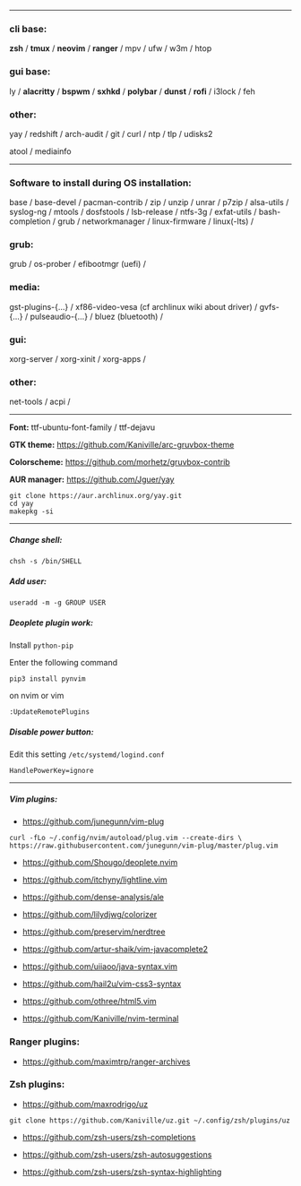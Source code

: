 
---
### cli base:
**zsh** / **tmux** / **neovim** / **ranger** / mpv / ufw / w3m / htop

### gui base:
ly / **alacritty** / **bspwm** / **sxhkd** / **polybar** / **dunst** / **rofi** / i3lock / feh 

### other:
yay / redshift / arch-audit / git / curl / ntp / tlp / udisks2 

atool / mediainfo 

---
### Software to install during OS installation:
base / base-devel / pacman-contrib / zip / unzip / unrar / p7zip / alsa-utils / syslog-ng / mtools / dosfstools / lsb-release / ntfs-3g / exfat-utils / bash-completion / grub / networkmanager / linux-firmware / linux(-lts) /

### grub:
grub / os-prober / efibootmgr (uefi) /

### media:
gst-plugins-{...} / xf86-video-vesa (cf archlinux wiki about driver) / gvfs-{...} / pulseaudio-{...} / bluez (bluetooth) /

### gui:
xorg-server / xorg-xinit / xorg-apps / 

### other:
net-tools / acpi /

---
**Font:** ttf-ubuntu-font-family / ttf-dejavu

**GTK theme:** https://github.com/Kaniville/arc-gruvbox-theme

**Colorscheme:** https://github.com/morhetz/gruvbox-contrib

**AUR manager:** https://github.com/Jguer/yay
```
git clone https://aur.archlinux.org/yay.git
cd yay
makepkg -si
```

---
##### Change shell:
```
chsh -s /bin/SHELL
```

##### Add user:
```
useradd -m -g GROUP USER
```

##### Deoplete plugin work:
Install `python-pip`

Enter the following command
```
pip3 install pynvim
```

on nvim or vim
```
:UpdateRemotePlugins
```

##### Disable power button:
Edit this setting `/etc/systemd/logind.conf`
```
HandlePowerKey=ignore
``` 

---
##### Vim plugins:
- https://github.com/junegunn/vim-plug
```
curl -fLo ~/.config/nvim/autoload/plug.vim --create-dirs \
https://raw.githubusercontent.com/junegunn/vim-plug/master/plug.vim
```

- https://github.com/Shougo/deoplete.nvim

- https://github.com/itchyny/lightline.vim

- https://github.com/dense-analysis/ale

- https://github.com/lilydjwg/colorizer

- https://github.com/preservim/nerdtree

- https://github.com/artur-shaik/vim-javacomplete2

- https://github.com/uiiaoo/java-syntax.vim

- https://github.com/hail2u/vim-css3-syntax

- https://github.com/othree/html5.vim

- https://github.com/Kaniville/nvim-terminal

### Ranger plugins:
- https://github.com/maximtrp/ranger-archives

### Zsh plugins:
- https://github.com/maxrodrigo/uz
```
git clone https://github.com/Kaniville/uz.git ~/.config/zsh/plugins/uz
```

- https://github.com/zsh-users/zsh-completions

- https://github.com/zsh-users/zsh-autosuggestions 

- https://github.com/zsh-users/zsh-syntax-highlighting
